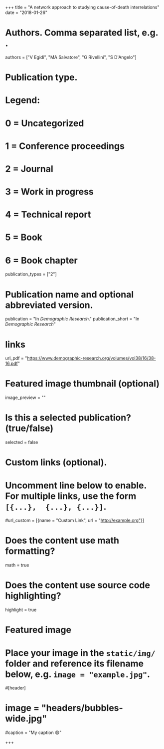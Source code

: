 +++
title = "A network approach to studying cause-of-death interrelations"
date = "2018-01-26"

# Authors. Comma separated list, e.g. .
authors = ["V Egidi", "MA Salvatore", "G Rivellini", "S D'Angelo"]

# Publication type.
# Legend:
# 0 = Uncategorized
# 1 = Conference proceedings
# 2 = Journal
# 3 = Work in progress
# 4 = Technical report
# 5 = Book
# 6 = Book chapter
publication_types = ["2"]

# Publication name and optional abbreviated version.
publication = "In *Demographic Research*."
publication_short = "In *Demographic Research*"

# links
url_pdf = "https://www.demographic-research.org/volumes/vol38/16/38-16.pdf"

# Featured image thumbnail (optional)
image_preview = ""

# Is this a selected publication? (true/false)
selected = false


# Custom links (optional).
#   Uncomment line below to enable. For multiple links, use the form `[{...},  {...}, {...}]`.
#url_custom = [{name = "Custom Link", url = "http://example.org"}]

# Does the content use math formatting?
math = true

# Does the content use source code highlighting?
highlight = true

# Featured image
# Place your image in the `static/img/` folder and reference its filename below, e.g. `image = "example.jpg"`.
#[header]
# image = "headers/bubbles-wide.jpg"
#caption = "My caption :smile:"

+++
